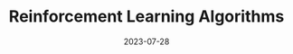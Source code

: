 ---
title: "Reinforcement Learning Algorithms"
description: "A library filled with my implentation of reinforcement learning algorithms."
date: 2023-07-28
url: "https://github.com/ahadjawaid/rl-algorithms"
image: "assets/img/robot.png"
---
